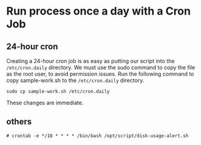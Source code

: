 # Run process once a day with a Cron Job

## 24-hour cron

Creating a 24-hour cron job is as easy as putting our script into the `/etc/cron.daily` directory. We must use the sudo command to copy the file as the root user, to avoid permission issues. Run the following command to copy sample-work.sh to the `/etc/cron.daily` directory.

```
sudo cp sample-work.sh /etc/cron.daily
```

These changes are immediate.

## others

```
# crontab -e */10 * * * * /bin/bash /opt/script/disk-usage-alert.sh
```
